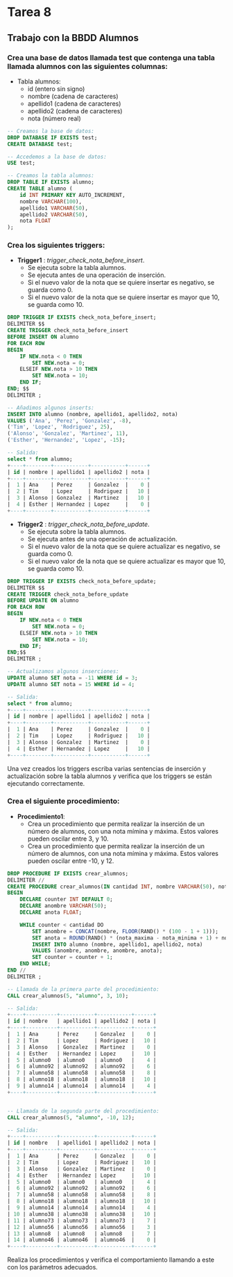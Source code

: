 # Tarea 8
## Trabajo con la BBDD Alumnos

### Crea una base de datos llamada test que contenga una tabla llamada alumnos con las siguientes columnas:
- Tabla alumnos:
  - id (entero sin signo)
  - nombre (cadena de caracteres)
  - apellido1 (cadena de caracteres)
  - apellido2 (cadena de caracteres)
  - nota (número real)

```sql
-- Creamos la base de datos:
DROP DATABASE IF EXISTS test;
CREATE DATABASE test;

-- Accedemos a la base de datos:
USE test;

-- Creamos la tabla alumnos:
DROP TABLE IF EXISTS alumno;
CREATE TABLE alumno (
    id INT PRIMARY KEY AUTO_INCREMENT,
    nombre VARCHAR(100),
    apellido1 VARCHAR(50),
    apellido2 VARCHAR(50),
    nota FLOAT
);
```
  
### Crea los siguientes __triggers__:
- __Trigger1__ : _trigger_check_nota_before_insert_.
  - Se ejecuta sobre la tabla alumnos.
  - Se ejecuta antes de una operación de inserción.
  - Si el nuevo valor de la nota que se quiere insertar es negativo, se guarda como 0.
  - Si el nuevo valor de la nota que se quiere insertar es mayor que 10, se guarda como 10.

```sql
DROP TRIGGER IF EXISTS check_nota_before_insert;
DELIMITER $$
CREATE TRIGGER check_nota_before_insert
BEFORE INSERT ON alumno
FOR EACH ROW
BEGIN
    IF NEW.nota < 0 THEN
        SET NEW.nota = 0;
    ELSEIF NEW.nota > 10 THEN
        SET NEW.nota = 10;
    END IF;
END; $$
DELIMITER ;
```

```sql
-- Añadimos algunos inserts:
INSERT INTO alumno (nombre, apellido1, apellido2, nota) 
VALUES ('Ana', 'Perez', 'Gonzalez', -8),
('Tim', 'Lopez', 'Rodriguez', 25),
('Alonso', 'Gonzalez', 'Martinez', 11),
('Esther', 'Hernandez', 'Lopez', -15);

-- Salida:
select * from alumno;
+----+--------+-----------+-----------+------+
| id | nombre | apellido1 | apellido2 | nota |
+----+--------+-----------+-----------+------+
|  1 | Ana    | Perez     | Gonzalez  |    0 |
|  2 | Tim    | Lopez     | Rodriguez |   10 |
|  3 | Alonso | Gonzalez  | Martinez  |   10 |
|  4 | Esther | Hernandez | Lopez     |    0 |
+----+--------+-----------+-----------+------+
```

- __Trigger2__ : _trigger_check_nota_before_update_.
  - Se ejecuta sobre la tabla alumnos.
  - Se ejecuta antes de una operación de actualización.
  - Si el nuevo valor de la nota que se quiere actualizar es negativo, se guarda como 0.
  - Si el nuevo valor de la nota que se quiere actualizar es mayor que 10, se guarda como 10.

```sql
DROP TRIGGER IF EXISTS check_nota_before_update;
DELIMITER $$
CREATE TRIGGER check_nota_before_update
BEFORE UPDATE ON alumno
FOR EACH ROW
BEGIN
    IF NEW.nota < 0 THEN
        SET NEW.nota = 0;
    ELSEIF NEW.nota > 10 THEN
        SET NEW.nota = 10;
    END IF;
END;$$
DELIMITER ;
```

```sql
-- Actualizamos algunos inserciones:
UPDATE alumno SET nota = -11 WHERE id = 3;
UPDATE alumno SET nota = 15 WHERE id = 4;

-- Salida:
select * from alumno;
+----+--------+-----------+-----------+------+
| id | nombre | apellido1 | apellido2 | nota |
+----+--------+-----------+-----------+------+
|  1 | Ana    | Perez     | Gonzalez  |    0 |
|  2 | Tim    | Lopez     | Rodriguez |   10 |
|  3 | Alonso | Gonzalez  | Martinez  |    0 |
|  4 | Esther | Hernandez | Lopez     |   10 |
+----+--------+-----------+-----------+------+
```

Una vez creados los triggers escriba varias sentencias de inserción y actualización sobre la tabla alumnos y verifica que los triggers se están ejecutando correctamente.

### Crea el siguiente procedimiento:
- __Procedimiento1__:
  - Crea un procedimiento que permita realizar la inserción de un número de alumnos, con una nota mímina y máxima. Estos valores pueden oscilar entre 3, y 10.
  - Crea un procedimiento que permita realizar la inserción de un número de alumnos, con una nota mímina y máxima. Estos valores pueden oscilar entre -10, y 12.

```sql
DROP PROCEDURE IF EXISTS crear_alumnos;
DELIMITER //
CREATE PROCEDURE crear_alumnos(IN cantidad INT, nombre VARCHAR(50), nota_minima INT, nota_maxima INT)
BEGIN
    DECLARE counter INT DEFAULT 0;
    DECLARE anombre VARCHAR(50);
    DECLARE anota FLOAT;

    WHILE counter < cantidad DO
        SET anombre = CONCAT(nombre, FLOOR(RAND() * (100 - 1 + 1)));
        SET anota = ROUND(RAND() * (nota_maxima - nota_minima + 1) + nota_minima);
        INSERT INTO alumno (nombre, apellido1, apellido2, nota) 
        VALUES (anombre, anombre, anombre, anota);
        SET counter = counter + 1;
    END WHILE;
END //
DELIMITER ;
```

```sql
-- Llamada de la primera parte del procedimiento:
CALL crear_alumnos(5, "alumno", 3, 10);

-- Salida:
+----+----------+-----------+-----------+------+
| id | nombre   | apellido1 | apellido2 | nota |
+----+----------+-----------+-----------+------+
|  1 | Ana      | Perez     | Gonzalez  |    0 |
|  2 | Tim      | Lopez     | Rodriguez |   10 |
|  3 | Alonso   | Gonzalez  | Martinez  |    0 |
|  4 | Esther   | Hernandez | Lopez     |   10 |
|  5 | alumno0  | alumno0   | alumno0   |    4 |
|  6 | alumno92 | alumno92  | alumno92  |    6 |
|  7 | alumno58 | alumno58  | alumno58  |    8 |
|  8 | alumno18 | alumno18  | alumno18  |   10 |
|  9 | alumno14 | alumno14  | alumno14  |    4 |
+----+----------+-----------+-----------+------+


-- Llamada de la segunda parte del procedimiento:
CALL crear_alumnos(5, "alumno", -10, 12);

-- Salida:
+----+----------+-----------+-----------+------+
| id | nombre   | apellido1 | apellido2 | nota |
+----+----------+-----------+-----------+------+
|  1 | Ana      | Perez     | Gonzalez  |    0 |
|  2 | Tim      | Lopez     | Rodriguez |   10 |
|  3 | Alonso   | Gonzalez  | Martinez  |    0 |
|  4 | Esther   | Hernandez | Lopez     |   10 |
|  5 | alumno0  | alumno0   | alumno0   |    4 |
|  6 | alumno92 | alumno92  | alumno92  |    6 |
|  7 | alumno58 | alumno58  | alumno58  |    8 |
|  8 | alumno18 | alumno18  | alumno18  |   10 |
|  9 | alumno14 | alumno14  | alumno14  |    4 |
| 10 | alumno38 | alumno38  | alumno38  |   10 |
| 11 | alumno73 | alumno73  | alumno73  |    7 |
| 12 | alumno56 | alumno56  | alumno56  |    3 |
| 13 | alumno8  | alumno8   | alumno8   |    7 |
| 14 | alumno46 | alumno46  | alumno46  |    0 |
+----+----------+-----------+-----------+------+
```

Realiza los procedimientos y verifica el comportamiento llamando a este con los parámetros adecuados.
